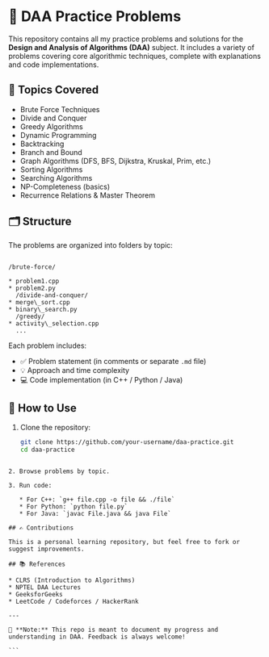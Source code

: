 # 📘 DAA Practice Problems

This repository contains all my practice problems and solutions for the **Design and Analysis of Algorithms (DAA)** subject. It includes a variety of problems covering core algorithmic techniques, complete with explanations and code implementations.

## 🧠 Topics Covered

- Brute Force Techniques
- Divide and Conquer
- Greedy Algorithms
- Dynamic Programming
- Backtracking
- Branch and Bound
- Graph Algorithms (DFS, BFS, Dijkstra, Kruskal, Prim, etc.)
- Sorting Algorithms
- Searching Algorithms
- NP-Completeness (basics)
- Recurrence Relations & Master Theorem

## 🗂️ Structure

The problems are organized into folders by topic:

```

/brute-force/

* problem1.cpp
* problem2.py
  /divide-and-conquer/
* merge\_sort.cpp
* binary\_search.py
  /greedy/
* activity\_selection.cpp
  ...

````

Each problem includes:

- ✅ Problem statement (in comments or separate `.md` file)
- 💡 Approach and time complexity
- 💻 Code implementation (in C++ / Python / Java)

## 🚀 How to Use

1. Clone the repository:
   ```bash
   git clone https://github.com/your-username/daa-practice.git
   cd daa-practice
````

2. Browse problems by topic.

3. Run code:

   * For C++: `g++ file.cpp -o file && ./file`
   * For Python: `python file.py`
   * For Java: `javac File.java && java File`

## ✍️ Contributions

This is a personal learning repository, but feel free to fork or suggest improvements.

## 📚 References

* CLRS (Introduction to Algorithms)
* NPTEL DAA Lectures
* GeeksforGeeks
* LeetCode / Codeforces / HackerRank

---

📌 **Note:** This repo is meant to document my progress and understanding in DAA. Feedback is always welcome!

```
